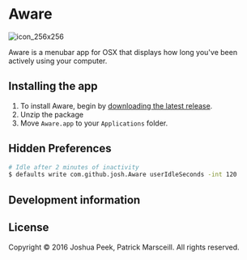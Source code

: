 # Aware
![icon_256x256](https://cloud.githubusercontent.com/assets/896475/12147215/c598f528-b465-11e5-8b69-02b5cf823f06.png)

Aware is a menubar app for OSX that displays how long you've been actively using your computer.

## Installing the app

1. To install Aware, begin by [downloading the latest release](https://github.com/josh/Aware/releases/latest/). 
2. Unzip the package
3. Move `Aware.app` to your `Applications` folder.

## Hidden Preferences

``` sh
# Idle after 2 minutes of inactivity
$ defaults write com.github.josh.Aware userIdleSeconds -int 120
```

## Development information


## License

Copyright © 2016 Joshua Peek, Patrick Marsceill. All rights reserved.
